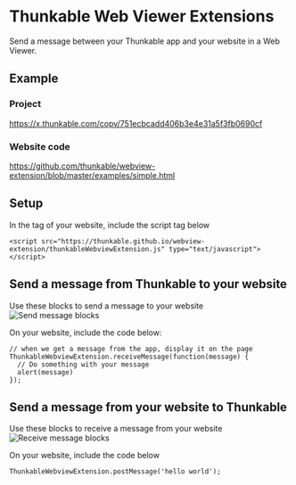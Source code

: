 # Thunkable Web Viewer Extensions

Send a message between your Thunkable app and your website in a Web Viewer.

## Example

### Project
https://x.thunkable.com/copy/751ecbcadd406b3e4e31a5f3fb0690cf

### Website code
https://github.com/thunkable/webview-extension/blob/master/examples/simple.html

## Setup

In the <head> tag of your website, include the script tag below

```
<script src="https://thunkable.github.io/webview-extension/thunkableWebviewExtension.js" type="text/javascript"></script>
```
  
## Send a message from Thunkable to your website

Use these blocks to send a message to your website
![Send message blocks](https://thunkable.github.io/digital-asset/webviewer-extension/sendMessage.png)

On your website, include the code below:
```
// when we get a message from the app, display it on the page
ThunkableWebviewExtension.receiveMessage(function(message) {
  // Do something with your message
  alert(message)
});
```


## Send a message from your website to Thunkable

Use these blocks to receive a message from your website
![Receive message blocks](https://thunkable.github.io/digital-asset/webviewer-extension/receiveMessage.png)

On your website, include the code below
```
ThunkableWebviewExtension.postMessage('hello world');
```
